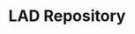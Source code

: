 ---
layout: page
title: LAD Repository
description: A repository for Lamin Associated Domains analysis.
img: assets/img/3.jpg
redirect: https://github.com/VanBortleLab/LADFreq
importance: 3
category: Ph.D. Work
---